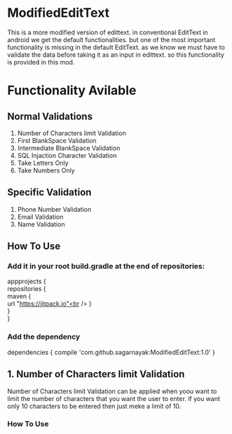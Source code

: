 # ModifiedEditText
This is a more modified version of edittext. in conventional EditText in android we get the default functionalities. but one of the most important functionality is missing in the default EditText. as we know we must have to validate the data before taking it as an input in edittext. so this functionality is provided in this mod.

# Functionality Avilable

## Normal Validations
1. Number of Characters limit Validation
2. First BlankSpace Validation
3. Intermediate BlankSpace Validation
4. SQL Injaction Character Validation
5. Take Letters Only
6. Take Numbers Only

## Specific Validation
1. Phone Number Validation
2. Email Validation
3. Name Validation

## How To Use
### Add it in your root build.gradle at the end of repositories:

appprojects {<br />
<tab1>repositories {<tab1/><br />
    	maven {<br />
        	url "https://jitpack.io"<br />
            }<br />
    }<br />
 }

### Add the dependency

dependencies {
	        compile 'com.github.sagarnayak:ModifiedEditText:1.0'
	}

## 1. Number of Characters limit Validation
Number of Characters limit Validation can be applied when yoou want to limit the number of characters that you want the user to enter. if you want only 10 characters to be entered then just meke a limit of 10.
### How To Use